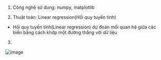 1. Công nghệ sử dung: numpy, matplotlib

2. Thuật toán: Linear regression(Hồi quy tuyến tính)
- Hồi quy tuyến tính(Linear regression) dự đoán mối quan hệ giữa các biến bằng cách khớp một đường thẳng với dữ liệu

3.
![image](https://github.com/user-attachments/assets/96da3398-9b41-4f19-a5ae-00c4ec855d47)
